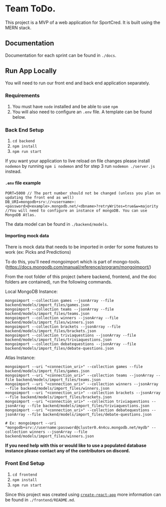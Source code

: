 # Team ToDo.

This project is a MVP of a web application for SportCred. It is built using the MERN stack.

## Documentation

Documentation for each sprint can be found in `./docs`.

## Run App Locally

You will need to run our front end and back end application separately.

### Requirements

1. You must have `node` installed and be able to use `npm`
2. You will also need to configure an `.env` file. A template can be found below.

### Back End Setup

1. `cd backend`
2. `npm install`
3. `npm run start`

If you want your application to live reload on file changes please install `nodemon` by running `npm i nodemon` and for step 3 run `nodemon ./server.js` instead.

#### `.env` file example

```
PORT=5000 // The port number should not be changed (unless you plan on updating the front end as well)
DB_URI=mongodb+srv://<username>:<password>@<example>.mongodb.net/<dbname>?retryWrites=true&w=majority //You will need to configure an instance of mongoDB. You can use MongoDB Atlas.
```

The data model can be found in `./backend/models`.

#### Importing mock data

There is mock data that needs to be imported in order for some features to work (ex: Picks and Predictions)

To do this, you'll need mongoimport which is part of mongo-tools. (https://docs.mongodb.com/manual/reference/program/mongoimport/)

From the root folder of this project (where backend, frontend, and the doc folders are contained), run the following commands.

Local MongoDB Instance:

```
mongoimport --collection games --jsonArray --file backend/models/import_files/games.json
mongoimport --collection teams --jsonArray --file backend/models/import_files/teams.json
mongoimport --collection winners --jsonArray --file backend/models/import_files/winners.json
mongoimport --collection brackets --jsonArray --file backend/models/import_files/brackets.json
mongoimport --collection triviaquestions --jsonArray --file backend/models/import_files/triviaquestions.json
mongoimport --collection debatequestions --jsonArray --file backend/models/import_files/debate-questions.json
```

Atlas Instance:

```
mongoimport --uri "<connection_uri>" --collection games --file backend/models/import_files/games.json
mongoimport --uri "<connection_uri>" --collection teams --jsonArray --file backend/models/import_files/teams.json
mongoimport --uri "<connection_uri>" --collection winners --jsonArray --file backend/models/import_files/winners.json
mongoimport --uri "<connection_uri>" --collection brackets --jsonArray --file backend/models/import_files/brackets.json
mongoimport --uri "<connection_uri>" --collection triviaquestions --jsonArray --file backend/models/import_files/triviaquestions.json
mongoimport --uri "<connection_uri>" --collection debatequestions --jsonArray --file backend/models/import_files/debate-questions.json

# Ex: mongoimport --uri "mongodb+srv://username:password@cluster0.4n4cu.mongodb.net/mydb" --collection winners --jsonArray --file backend/models/import_files/winners.json
```

**If you need help with this or would like to use a populated database instance please contact any of the contributors on discord.**

### Front End Setup

1. `cd frontend`
2. `npm install`
3. `npm run start`

Since this project was created using [`create-react-app`](https://create-react-app.dev/) more information can be found in `./frontend/README.md`.
